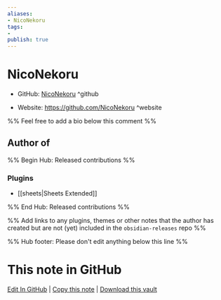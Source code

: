 ```yaml
---
aliases:
- NicoNekoru
tags:
- 
publish: true
---
```


# NicoNekoru

- GitHub: [NicoNekoru](https://github.com/NicoNekoru/) ^github
<!-- - Discord: `@` ^discord-->
- Website: <https://github.com/NicoNekoru> ^website
<!-- - [[Publish sites|Publish site]]: <https://> ^publish-->

%% Feel free to add a bio below this comment %%


## Author of

%% Begin Hub: Released contributions %%
### Plugins
- [[sheets|Sheets Extended]]

%% End Hub: Released contributions %%

%% Add links to any plugins, themes or other notes that the author has created but are not (yet) included in the `obsidian-releases` repo %%

<!--
### Unlisted plugins
-->

<!--
### Others
-->

<!--
## Sponsor this author
-->

<!-- - [[GitHub sponsors]]: [Sponsor @NicoNekoru on GitHub Sponsors](https://github.com/sponsors/NicoNekoru) ^github-sponsor-->
<!-- - [[Buy me a coffee]]: <https://> ^buy-me-a-coffee-->
<!-- - [[PayPal]]: <https://> ^paypal-->
<!-- - [[Patreon]]: <https://> ^patreon-->

<!--
## Follow this author
-->

<!-- - [[YouTube Channels|On YouTube]]: <https://> ^youtube-->
<!-- - Twitter: <https://> ^twitter-->
<!-- - ... -->

%% Hub footer: Please don't edit anything below this line %%

# This note in GitHub

<span class="git-footer">[Edit In GitHub](https://github.dev/obsidian-community/obsidian-hub/blob/main/01%20-%20Community/People/NicoNekoru.md "git-hub-edit-note") | [Copy this note](https://raw.githubusercontent.com/obsidian-community/obsidian-hub/main/01%20-%20Community/People/NicoNekoru.md "git-hub-copy-note") | [Download this vault](https://github.com/obsidian-community/obsidian-hub/archive/refs/heads/main.zip "git-hub-download-vault") </span>

